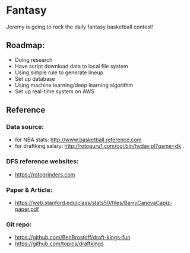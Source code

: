 # Fantasy

Jeremy is going to rock the daily fantasy basketball contest!

## Roadmap:
  - Doing research
  - Have script download data to local file system
  - Using simple rule to generate lineup
  - Set up database
  - Using machine learning/deep learning algorithm
  - Set up real-time system on AWS

## Reference
### Data source:
+ for NBA stats: http://www.basketball.reference.com
+ for draftking salary: http://rotoguru1.com/cgi.bin/hyday.pl?game=dk .

### DFS reference websites:
+ https://rotogrinders.com

### Paper & Article:
+ https://web.stanford.edu/class/stats50/files/BarryCanovaCapiz-paper.pdf

### Git repo:
+ https://github.com/BenBrostoff/draft-kings-fun
+ https://github.com/topics/draftkings
